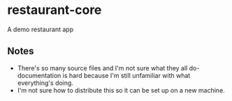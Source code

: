 # restaurant-core

A demo restaurant app

## Notes 

* There's so many source files and I'm not sure what they all do- documentation is hard because I'm still unfamiliar with what everything's doing.
* I'm not sure how to distribute this so it can be set up on a new machine.

